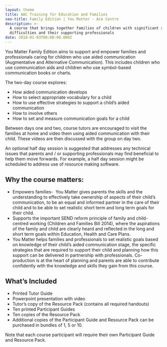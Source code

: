 ```yaml
---
layout: theme
title: AAC Training for Education and Families
seo-title: Family Edition | You Matter - Ace Centre
description: >-
  A course that brings together families of children with significant speech
  difficulties and their supporting professionals
date: 2018-01-03T00:00:00.000Z
---
```

You Matter Family Edition aims to support and empower families and professionals caring for children who use aided communication (Augmentative and Alternative Communication). This includes children who use communication aids and children who use symbol-based communication books or charts.

The two-day course explores:

* How aided communication develops
* How to select appropriate vocabulary for a child
* How to use effective strategies to support a child’s aided communication
* How to involve others
* How to set and measure communication goals for a child

Between days one and two, course tutors are encouraged to visit the families at home and video them using aided communication with their child.  These videos are then discussed with the group on day two.


An optional half day session is suggested that addresses any technical issues that parents and / or supporting professionals may find beneficial to help them move forwards.  For example, a half day session might be scheduled to address use of resource making software.

## Why the course matters:

* Empowers families-  You Matter gives parents the skills and the understanding to effectively take ownership of aspects of their child’s communication, to be an equal and informed partner in the care of their child and to be able to set realistic short term and long term goals for their child.
* Supports the important SEND reform principle of family and child-centred working (Children and Families Bill 2014), where the aspirations of the family and child are clearly heard and reflected in the long and short term goals within Education, Health and Care Plans. 
* You Matter helps families and professionals to set realistic goals based on knowledge of their child’s aided communication stage, the specific strategies that are required to support their child and planning how this support can be delivered in partnership with professionals. Co-production is at the heart of planning and parents are able to contribute confidently with the knowledge and skills they gain from this course. 



## What’s Included

* Printed Tutor Guide
* Powerpoint presentation with video
* Tutor’s copy of the Resource Pack (contains all required handouts)
* Ten printed Participant Guides
* Ten copies of the Resource Pack
* Additional copies of the Participant Guide and Resource Pack can be purchased in bundles of 1, 5 or 10.

Note that each course participant will require their own Participant Guide and Resource Pack.
